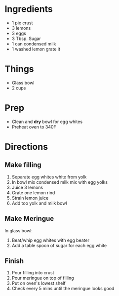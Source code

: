 # Ingredients

- 1 pie crust
- 3 lemons
- 3 eggs
- 3 Tbsp. Sugar
- 1 can condensed milk
- 1 washed lemon grate it

# Things

- Glass bowl
- 2 cups

# Prep

- Clean and **dry**  bowl for egg whites
- Preheat oven to 340F

# Directions

## Make filling

1. Separate egg whites white from yolk
1. In bowl mix condensed milk mix with egg yolks
1. Juice 3 lemons
1. Grate one lemon rind
1. Strain lemon juice
1. Add too yolk and milk bowl

## Make Meringue

In glass bowl:

1. Beat/whip egg whites with egg beater
1. Add a table spoon of sugar for each egg white

## Finish

1. Pour filling into crust
1. Pour meringue on top of filling
1. Put on oven's lowest shelf
1. Check every 5 mins until the meringue looks good

